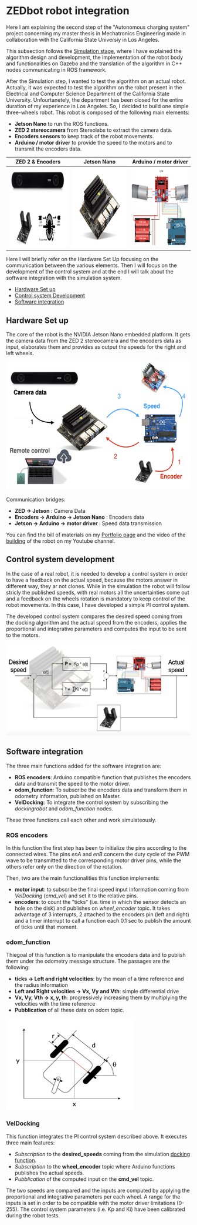 # ZEDbot robot integration
Here I am explaining the second step of the "Autonomous charging system" project concerning my master thesis in Mechatronics Engineering made in collaboration with the California State Universiy in Los Angeles. 

This subsection follows the [Simulation stage](https://github.com/LucaRoma97/ZEDbot), where I have explained the algorithm design and development, the implementation of the robot body and functionalities on Gazebo and the translation of the algorithm in C++ nodes communicating in ROS framework.

After the Simulation step, I wanted to test the algorithm on an actual robot. Actually, it was expected to test the algorithm on the robot present in the Electrical and Computer Science Department of the California State University. Unfourtanetely, the department has been closed for the entire duration of my experience in Los Angeles.
So, I decided to build one simple three-wheels robot. This robot is composed of the following main elements:

- **Jetson Nano** to run the ROS functions.
- **ZED 2 stereocamera** from Stereolabs to extract the camera data.
- **Encoders sensors** to keep track of the robot movements.
- **Arduino / motor driver** to provide the speed to the motors and to transmit the encoders data.

ZED 2 & Encoders           |  Jetson Nano              |  Arduino / motor driver
:-------------------------:|:-------------------------:|:-------------------------:
<img src="images/zed_encoders.png" alt="alt text" width="300" height="220">  |  <img src="images/jetson_nano.png" alt="alt text" width="300" height="220"> |  <img src="images/motor_scheme.png" alt="alt text" width="300" height="220">


Here I will briefly refer on the Hardware Set Up focusing on the communication between the various elements. Then I will focus on the development of the control system and at the end I will talk about the software integration with the simulation system.  

- [Hardware Set up](https://github.com/LucaRoma97/ZEDbot-robot-integration#hardware-set-up)
- [Control system Development](https://github.com/LucaRoma97/ZEDbot-robot-integration#control-system-development)
- [Software integration](https://github.com/LucaRoma97/ZEDbot-robot-integration#software-integration)

## Hardware Set up
The core of the robot is the NVIDIA Jetson Nano embedded platform. It gets the camera data from the ZED 2 stereocamera and the encoders data as input, elaborates them and provides as output the speeds for the right and left wheels. 

<img src="images/hardware_set_up.png" alt="alt text" width="550" height="350">

Communication bridges:
- **ZED -> Jetson** : Camera Data
- **Encoders -> Arduino -> Jetson Nano** : Encoders data
- **Jetson -> Arduino -> motor driver** : Speed data transmission

You can find the bill of materials on my [Portfolio page](https://ibrahimovic19974.wixsite.com/website/autonomous-charging-project) and the video of the [building](https://www.youtube.com/watch?v=MnDWOQ7e5MM&t=22s) of the robot on my Youtube channel. 

## Control system development
In the case of a real robot, it is needed to develop a control system in order to have a feedback on the actual speed, because the motors answer in different way, they ar not clones. While in the simulation the robot will follow stricly the published speeds, with real motors all the uncertainties come out and a feedback on the wheels rotation is mandatory to keep control of the robot movements. In this case, I have developed a simple PI control system.

The developed control system compares the desired speed coming from the docking algorithm and the actual speed from the encoders, applies the proportional and integrative parameters and computes the input to be sent to the motors.

<img src="images/control_system.png" alt="alt text" width="550" height="250">

## Software integration
The three main functions added for the software integration are:

- **ROS encoders**: Arduino compatible function that publishes the encoders data and transmit the speed to the motor driver.
- **odom_function**: To subscribe the encoders data and transform them in odometry information, published on Master.
- **VelDocking**: To integrate the control system by subscribing the *dockingrobot* and *odom_function* nodes.

These three functions call each other and work simulateously. 

### ROS encoders
In this function the first step has been to initialize the pins according to the connected wires. The pins *enA* and *enB* concern the duty cycle of the PWM wave to be transmitted to the corresponding motor driver pins, while the others refer only on the direction of the rotation.

Then, two are the main functionalities this function implements:
- **motor input**: to subscribe the final speed input information coming from *VelDocking* (*cmd_vel*) and set it to the relative pins.
- **encoders**: to count the "ticks" (i.e. time in which the sensor detects an hole on the disk) and publishes on *wheel_encoder* topic. It takes advantage of 3 interrupts, 2 attached to the encoders pin (left and right) and a timer interrupt to call a function each 0.1 sec to publish the amount of ticks until that moment.

### odom_function
Thiegoal of this function is to manipulate the encoders data and to publish them under the odometry message structure. 
The passages are the following:
- **ticks -> Left and right velocities**: by the mean of a time reference and the radius information
- **Left and Right velocities -> Vx, Vy and Vth**: simple differential drive 
- **Vx, Vy, Vth -> x, y, th**: progressively increasing them by multiplying the velocities with the time reference
- **Pubblication** of all these data on *odom* topic.

<img src="images/differential_drive.png" alt="alt text" width="350" height="250">

### VelDocking
This function integrates the PI control system described above. It executes three main features:
- *Subscription* to the **desired_speeds** coming from the simulation [docking function](https://github.com/LucaRoma97/dockingrobot/tree/a28d013236bdf047667e3db3c0b97a9e773126d9).
- *Subscription* to the **wheel_encoder** topic where Arduino functions publishes the actual speeds.
- *Pubblication* of the computed input on the **cmd_vel** topic.

The two speeds are compared and the inputs are computed by applying the proportional and integrative parameters per each wheel. A range for the inputs is set in order to be compatible with the motor driver limitations (0-255). The control system parameters (i.e. Kp and Ki) have been calibrated during the robot tests. 
